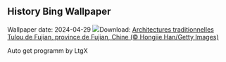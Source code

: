 ## History Bing Wallpaper
Wallpaper date: 2024-04-29
![](https://www.bing.com/th?id=OHR.TulouFujian_FR-FR9745511197_UHD.jpg&w=1000)Download: [Architectures traditionnelles Tulou de Fujian, province de Fujian, Chine (© Hongjie Han/Getty Images)](https://www.bing.com/th?id=OHR.TulouFujian_FR-FR9745511197_UHD.jpg)

Auto get programm by LtgX
